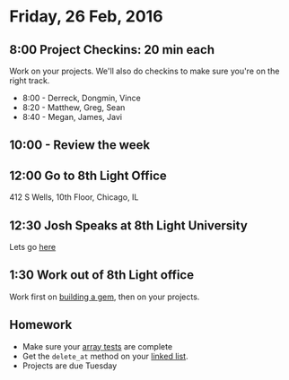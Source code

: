 Friday, 26 Feb, 2016
====================


8:00 Project Checkins: 20 min each
----------------------------------

Work on your projects.
We'll also do checkins to make sure you're on the right track.

* 8:00 - Derreck, Dongmin, Vince
* 8:20 - Matthew, Greg, Sean
* 8:40 - Megan, James, Javi


10:00 - Review the week
-----------------------



12:00 Go to 8th Light Office
----------------------------

412 S Wells, 10th Floor, Chicago, IL


12:30 Josh Speaks at 8th Light University
-----------------------------------------

Lets go [here](http://www.meetup.com/8th-light-university/events/228599637/)


1:30 Work out of 8th Light office
---------------------------------

Work first on
[building a gem](https://github.com/turingschool/lesson_plans/blob/master/electives/building-a-gem/Day3.md),
then on your projects.


Homework
--------

* Make sure your [array tests](https://github.com/CodePlatoon/daily/blob/2ac5e7c9ba303e91b79fbb4e3b87c5c31d2383b5/week-04/2016-02-23-tue.md#test-array)
  are complete
* Get the `delete_at` method on your [linked list](https://github.com/CodePlatoon/curriculum/blob/master/phase1/linked_list_tdd.md).
* Projects are due Tuesday
